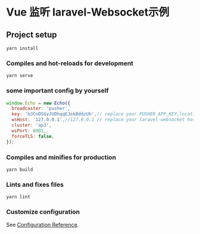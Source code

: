 # Vue 监听 laravel-Websocket示例

## Project setup
```
yarn install
```

### Compiles and hot-reloads for development
```
yarn serve
```

### some important config by yourself
````js
window.Echo = new Echo({
  broadcaster: 'pusher',
  key: 'b3CnDSGvJUDhqqEJekBddzUh',// replace your PUSHER_APP_KEY,location laravel root .env
  wsHost: '127.0.0.1',//127.0.0.1 // replace your laravel-websocket host
  cluster: 'ap3',
  wsPort: 6001,
  forceTLS: false,
});
````


### Compiles and minifies for production
```
yarn build
```

### Lints and fixes files
```
yarn lint
```

### Customize configuration
See [Configuration Reference](https://cli.vuejs.org/config/).
